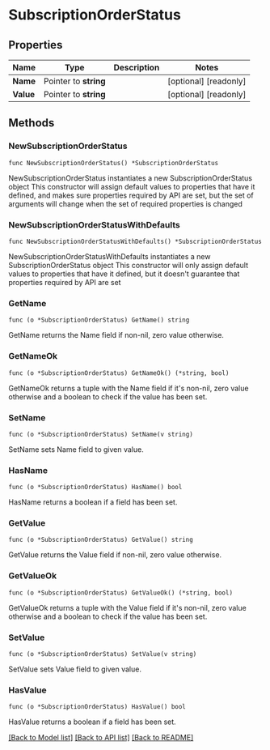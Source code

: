 # SubscriptionOrderStatus

## Properties

Name | Type | Description | Notes
------------ | ------------- | ------------- | -------------
**Name** | Pointer to **string** |  | [optional] [readonly] 
**Value** | Pointer to **string** |  | [optional] [readonly] 

## Methods

### NewSubscriptionOrderStatus

`func NewSubscriptionOrderStatus() *SubscriptionOrderStatus`

NewSubscriptionOrderStatus instantiates a new SubscriptionOrderStatus object
This constructor will assign default values to properties that have it defined,
and makes sure properties required by API are set, but the set of arguments
will change when the set of required properties is changed

### NewSubscriptionOrderStatusWithDefaults

`func NewSubscriptionOrderStatusWithDefaults() *SubscriptionOrderStatus`

NewSubscriptionOrderStatusWithDefaults instantiates a new SubscriptionOrderStatus object
This constructor will only assign default values to properties that have it defined,
but it doesn't guarantee that properties required by API are set

### GetName

`func (o *SubscriptionOrderStatus) GetName() string`

GetName returns the Name field if non-nil, zero value otherwise.

### GetNameOk

`func (o *SubscriptionOrderStatus) GetNameOk() (*string, bool)`

GetNameOk returns a tuple with the Name field if it's non-nil, zero value otherwise
and a boolean to check if the value has been set.

### SetName

`func (o *SubscriptionOrderStatus) SetName(v string)`

SetName sets Name field to given value.

### HasName

`func (o *SubscriptionOrderStatus) HasName() bool`

HasName returns a boolean if a field has been set.

### GetValue

`func (o *SubscriptionOrderStatus) GetValue() string`

GetValue returns the Value field if non-nil, zero value otherwise.

### GetValueOk

`func (o *SubscriptionOrderStatus) GetValueOk() (*string, bool)`

GetValueOk returns a tuple with the Value field if it's non-nil, zero value otherwise
and a boolean to check if the value has been set.

### SetValue

`func (o *SubscriptionOrderStatus) SetValue(v string)`

SetValue sets Value field to given value.

### HasValue

`func (o *SubscriptionOrderStatus) HasValue() bool`

HasValue returns a boolean if a field has been set.


[[Back to Model list]](../README.md#documentation-for-models) [[Back to API list]](../README.md#documentation-for-api-endpoints) [[Back to README]](../README.md)



